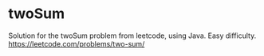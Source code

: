 # twoSum
Solution for the twoSum problem from leetcode, using Java.
Easy difficulty.
https://leetcode.com/problems/two-sum/
